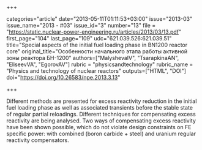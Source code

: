 +++

categories="article"
date="2013-05-11T01:11:53+03:00"
issue="2013-03"
issue_name="2013 - #03"
issue_id="3"
number="13"
file = "https://static.nuclear-power-engineering.ru/articles/2013/03/13.pdf"
first_page="104"
last_page="109"
udc="621.039.526:621.039.51"
title="Special aspects of the initial fuel loading phase in BN1200 reactor core"
original_title="Особенности начального этапа работы активной зоны реактора БН-1200"
authors=["MalyshevaIV", "TsarapkinaAN", "EliseevVA", "EgorovAV"]
rubric = "physicsandtechnology"
rubric_name = "Physics and technology of nuclear reactors"
outputs=["HTML", "DOI"]
doi="https://doi.org/10.26583/npe.2013.3.13"

+++

Different methods are presented for excess reactivity reduction in the initial fuel loading phase as well as associated transients before the stable state of regular partial reloadings. Different techniques for compensating excess reactivity are being analysed. Two ways of compensating excess reactivity have been shown possible, which do not violate design constraints on FE specific power: with combined (boron carbide + steel) and uranium regular reactivity compensators.